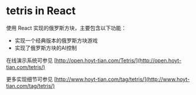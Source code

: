 # tetris in React

使用 React 实现的俄罗斯方块，主要包含以下功能：

* 实现一个经典版本的俄罗斯方块游戏
* 实现了俄罗斯方块的AI控制

在线演示系统可参见 [http://open.hoyt-tian.com/Tetris/](http://open.hoyt-tian.com/tetris/)

更多实现细节可参见 [http://www.hoyt-tian.com/tag/tetris/](http://www.hoyt-tian.com/tag/tetris/)
